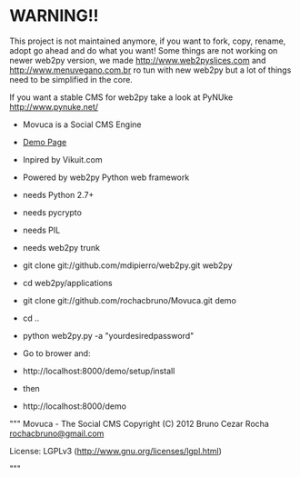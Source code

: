 # WARNING!!

This project is not maintained anymore, if you want to fork, copy, rename, adopt go ahead and do what you want!
Some things are not working on newer web2py version, we made http://www.web2pyslices.com and http://www.menuvegano.com.br ro tun with new web2py but a lot of things need to be simplified in the core.

If you want a stable CMS for web2py take a look at PyNUke http://www.pynuke.net/


- Movuca is a Social CMS Engine
- [Demo Page](http://movu.ca/demo)
- Inpired by Vikuit.com
- Powered by web2py Python web framework

- needs Python 2.7+
- needs pycrypto
- needs PIL
- needs web2py trunk

- git clone git://github.com/mdipierro/web2py.git web2py
- cd web2py/applications
- git clone git://github.com/rochacbruno/Movuca.git demo
- cd ..
- python web2py.py -a "yourdesiredpassword"

- Go to brower and:
- http://localhost:8000/demo/setup/install
- then
- http://localhost:8000/demo


"""
Movuca - The Social CMS
Copyright (C) 2012  Bruno Cezar Rocha <rochacbruno@gmail.com>

License: LGPLv3 (http://www.gnu.org/licenses/lgpl.html)

"""
